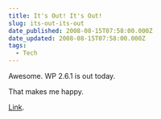 ```yaml
---
title: It's Out! It's Out!
slug: its-out-its-out
date_published: 2008-08-15T07:58:00.000Z
date_updated: 2008-08-15T07:58:00.000Z
tags:
  - Tech
---
```


Awesome. WP 2.6.1 is out today.

That makes me happy.

[Link](http://wordpress.org/development/2008/08/wordpress-261/trackback/).
